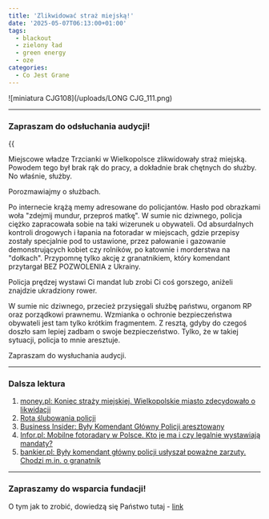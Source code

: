 ```yaml
---
title: 'Zlikwidować straż miejską!'
date: '2025-05-07T06:13:00+01:00'
tags:
  - blackout
  - zielony ład
  - green energy
  - oze
categories:
  - Co Jest Grane
---
```


![miniatura CJG108](/uploads/LONG CJG_111.png)

---

### Zapraszam do odsłuchania audycji!

{{<audio src="audio/LONG CJG_111.mp3">}}

Miejscowe władze Trzcianki w Wielkopolsce zlikwidowały straż miejską. Powodem tego był brak rąk do pracy, a dokładnie brak chętnych do służby. No właśnie, służby.

Porozmawiajmy o służbach. 

Po internecie krążą memy adresowane do policjantów. Hasło pod obrazkami woła "zdejmij mundur, przeproś matkę". W sumie nic dziwnego, policja ciężko zapracowała sobie na taki wizerunek u obywateli. Od absurdalnych kontroli drogowych i łapania na fotoradar w miejscach, gdzie przepisy zostały specjalnie pod to ustawione, przez pałowanie i gazowanie demonstrujących kobiet czy rolników, po katownie i morderstwa na "dołkach". Przypomnę tylko akcję z granatnikiem, który komendant przytargał BEZ POZWOLENIA z Ukrainy. 

Policja prędzej wystawi Ci mandat lub zrobi Ci coś gorszego, aniżeli znajdzie ukradziony rower.

W sumie nic dziwnego, przecież przysięgali służbę państwu, organom RP oraz porządkowi prawnemu. Wzmianka o ochronie bezpieczeństwa obywateli jest tam tylko krótkim fragmentem. Z resztą, gdyby do czegoś doszło sam lepiej zadbam o swoje bezpieczeństwo. Tylko, że w takiej sytuacji, policja to mnie aresztuje.

Zapraszam do wysłuchania audycji.

---

### Dalsza lektura

1. [money.pl: Koniec straży miejskiej. Wielkopolskie miasto zdecydowało o likwidacji](https://www.money.pl/gospodarka/koniec-strazy-miejskiej-wielkopolskie-miasto-zdecydowalo-o-likwidacji-7152683867282176a.html)
2. [Rota ślubowania policji](https://arslege.pl/rota-slubowania/k180/a17639/)
3. [Business Insider: Były Komendant Główny Policji aresztowany](https://businessinsider.com.pl/wiadomosci/zbigniew-m-aresztowany-na-3-miesiace-prokuratura-zorganizowana-grupa/h1xcc8p)
4. [Infor.pl: Mobilne fotoradary w Polsce. Kto je ma i czy legalnie wystawiają mandaty?](https://moto.infor.pl/prawo-na-drodze/predkosc-i-fotoradary/6296748,mobilne-fotoradary-w-polsce-kto-je-ma-i-czy-legalnie-wystawiaja-manda.html)
5. [bankier.pl: Były komendant główny policji usłyszał poważne zarzuty. Chodzi m.in. o granatnik](https://www.bankier.pl/wiadomosc/Afera-z-granatnikiem-Byly-komendant-glowny-policji-uslyszal-powazne-zarzuty-8820927.html)

---

### Zapraszamy do wsparcia fundacji!

O tym jak to zrobić, dowiedzą się Państwo tutaj - [link](https://audycje.com.pl/posts/wsparcie/)